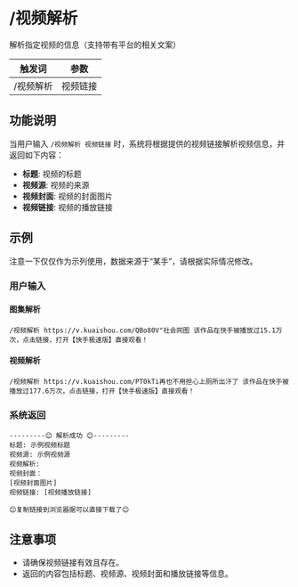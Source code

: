 # /视频解析
解析指定视频的信息（支持带有平台的相关文案）

| 触发词  | 参数   |
|--------|------|
| /视频解析 | 视频链接 |

## 功能说明
当用户输入 `/视频解析 视频链接` 时，系统将根据提供的视频链接解析视频信息，并返回如下内容：

- **标题**: 视频的标题
- **视频源**: 视频的来源
- **视频封面**: 视频的封面图片
- **视频链接**: 视频的播放链接

## 示例
注意一下仅仅作为示列使用，数据来源于“某手”，请根据实际情况修改。
### 用户输入
#### 图集解析
```
/视频解析 https://v.kuaishou.com/QBo80V"社会网图 该作品在快手被播放过15.1万次，点击链接，打开【快手极速版】直接观看！
```
#### 视频解析
```
/视频解析 https://v.kuaishou.com/PT0kTi再也不用担心上厕所出汗了 该作品在快手被播放过177.6万次，点击链接，打开【快手极速版】直接观看！
```

### 系统返回
```
---------😊 解析成功 😊---------
标题: 示例视频标题
视频源: 示例视频源
视频解析: 
视频封面：
[视频封面图片]
视频链接: [视频播放链接]

😊复制链接到浏览器据可以直接下载了😊
```

## 注意事项
- 请确保视频链接有效且存在。
- 返回的内容包括标题、视频源、视频封面和播放链接等信息。